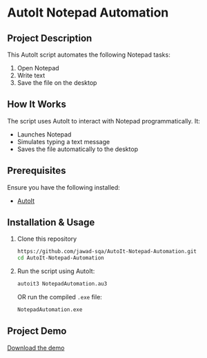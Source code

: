 # AutoIt Notepad Automation

## Project Description
This AutoIt script automates the following Notepad tasks:
1. Open Notepad
2. Write text
3. Save the file on the desktop

## How It Works
The script uses AutoIt to interact with Notepad programmatically. It:
- Launches Notepad
- Simulates typing a text message
- Saves the file automatically to the desktop

## Prerequisites
Ensure you have the following installed:
- [AutoIt](https://www.autoitscript.com/site/autoit/)

## Installation & Usage
1. Clone this repository
   ```sh
   https://github.com/jawad-sqa/AutoIt-Notepad-Automation.git
   cd AutoIt-Notepad-Automation
   ```
2. Run the script using AutoIt:
   ```sh
   autoit3 NotepadAutomation.au3
   ```
   OR run the compiled `.exe` file:
   ```sh
   NotepadAutomation.exe
   ```
   
## Project Demo
[Download the demo](https://github.com/jawad-sqa/AutoIt-Notepad-Automation/blob/main/Project_Demo_Video.mp4)
